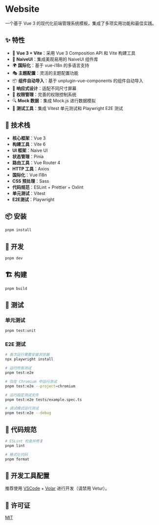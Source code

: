 # Website

一个基于 Vue 3 的现代化前端管理系统模板，集成了多项实用功能和最佳实践。

## ✨ 特性

- 🎯 **Vue 3 + Vite**：采用 Vue 3 Composition API 和 Vite 构建工具
- 🎨 **NaiveUI**：集成美观易用的 NaiveUI 组件库
- 🌍 **国际化**：基于 vue-i18n 的多语言支持
- 🎭 **主题配置**：灵活的主题配置功能
- 📦 **组件自动导入**：基于 unplugin-vue-components 的组件自动导入
- 📱 **响应式设计**：适配不同尺寸屏幕
- 🔐 **权限管理**：完善的权限控制系统
- 🔍 **Mock 数据**：集成 Mock.js 进行数据模拟
- 🧪 **测试工具**：集成 Vitest 单元测试和 Playwright E2E 测试

## 🚀 技术栈

- **核心框架**：Vue 3
- **构建工具**：Vite 6
- **UI 框架**：Naive UI
- **状态管理**：Pinia
- **路由工具**：Vue Router 4
- **HTTP 工具**：Axios
- **国际化**：Vue I18n
- **CSS 预处理**：Sass
- **代码规范**：ESLint + Prettier + Oxlint
- **单元测试**：Vitest
- **E2E测试**：Playwright

## 📦 安装

```bash
pnpm install
```

## 🔧 开发

```bash
pnpm dev
```

## 🏗️ 构建

```bash
pnpm build
```

## 🧪 测试

### 单元测试

```bash
pnpm test:unit
```

### E2E 测试

```bash
# 首次运行需要安装浏览器
npx playwright install

# 运行所有测试
pnpm test:e2e

# 仅在 Chromium 中运行测试
pnpm test:e2e --project=chromium

# 运行指定测试文件
pnpm test:e2e tests/example.spec.ts

# 调试模式运行测试
pnpm test:e2e --debug
```

## 📝 代码规范

```bash
# ESLint 检查并修复
pnpm lint

# 格式化代码
pnpm format
```

## 🔧 开发工具配置

推荐使用 [VSCode](https://code.visualstudio.com/) + [Volar](https://marketplace.visualstudio.com/items?itemName=Vue.volar) 进行开发（请禁用 Vetur）。

## 📄 许可证

[MIT](LICENSE)
